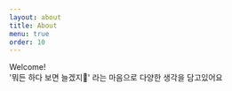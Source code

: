 ```yaml
---
layout: about
title: About
menu: true
order: 10
---
```

  
Welcome!   
'뭐든 하다 보면 늘겠지🤔' 라는 마음으로 다양한 생각을 담고있어요    


